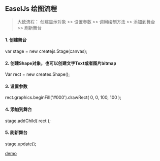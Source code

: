## EaselJs 绘图流程

> 大致流程： 创建显示对象 >> 设置参数 >> 调用绘制方法 >> 添加到舞台 >> 刷新舞台

#### 1. 创建舞台

var stage = new createjs.Stage(canvas);

#### 2. 创建Shape对象，也可以创建文字Text或者图片bitmap

Var rect = new creates.Shape();

#### 3. 设置参数

rect.graphics.beginFill('#000').drawRect( 0, 0, 100, 100 );

#### 4. 添加到舞台

stage.addChild( rect );

#### 5. 刷新舞台

stage.update();

[demo](https://github.com/hewq/Front-end/blob/master/JavaScript/CreateJs/EaselJs/EaselJs%E7%BB%98%E5%9B%BE%E5%9F%BA%E7%A1%80/assets/index.html)

